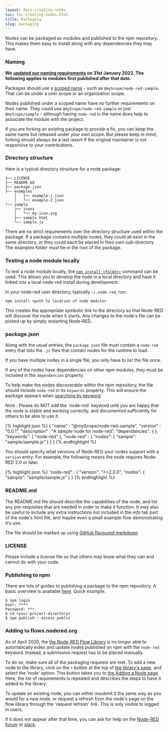 ```yaml
---
layout: docs-creating-nodes
toc: toc-creating-nodes.html
title: Packaging
slug: packaging
---
```


Nodes can be packaged as modules and published to the npm repository. This makes
them easy to install along with any dependencies they may have.

### Naming

**We [updated our naming requirements](/blog/2022/01/31/introducing-scorecard) on 31st January 2022. The following applies to modules first published after that date.**

Packages should use a [scoped name](https://docs.npmjs.com/cli/v8/using-npm/scope) - such as `@myScope/node-red-sample`. That can be under a user scope or an organisation scope.

Nodes published under a scoped name have no further requirements on their name.
They could use `@myScope/node-red-sample` or just `@myScope/sample` - although
having `node-red` in the name does help to associate the module with the project.

If you are forking an existing package to provide a fix, you can keep the same name but released under your own scope. But please keep in mind, forking should always be a last resort if the original maintainer is not responsive to your contributions.

### Directory structure

Here is a typical directory structure for a node package:

```
├── LICENSE
├── README.md
├── package.json
├── examples
    │   ├── example-1.json
    │   └── example-2.json
└── sample
    ├── icons
    │   └── my-icon.svg
    ├── sample.html
    └── sample.js
```

There are no strict requirements over the directory structure used within the
package. If a package contains multiple nodes, they could all exist in the same
directory, or they could each be placed in their own sub-directory.
The examples folder must be in the root of the package.

### Testing a node module locally

To test a node module locally, the [`npm install <folder>`](https://docs.npmjs.com/cli/install) command can be used. This allows you
to develop the node in a local directory and have it linked into a local node-red install during development.

In your node-red user directory, typically `~/.node-red`, run:

    npm install <path to location of node module>

This creates the appropriate symbolic link to the directory so that Node-RED
will discover the node when it starts. Any changes to the node's file can be picked
up by simply restarting Node-RED.

### package.json

Along with the usual entries, the `package.json` file must contain a `node-red`
entry that lists the `.js` files that contain nodes for the runtime to load.

If you have multiple nodes in a single file, you only have to list the file once.

If any of the nodes have dependencies on other npm modules, they must be included
in the `dependencies` property.

To help make the nodes discoverable within the npm repository, the file should
include `node-red` in its `keywords` property. This will ensure the package
appears when [searching by keyword](https://www.npmjs.org/browse/keyword/node-red).

<div class="doc-callout"><em>Note</em> : Please do NOT add the `node-red` keyword until
you are happy that the node is stable and working correctly, and documented sufficiently
for others to be able to use it.</div>

{% highlight json %}
{
    "name"         : "@myScope/node-red-sample",
    "version"      : "0.0.1",
    "description"  : "A sample node for node-red",
    "dependencies": {
    },
    "keywords": [ "node-red" ],
    "node-red"     : {
        "nodes": {
            "sample": "sample/sample.js"
        }
    }
}
{% endhighlight %}

You should specify what versions of Node-RED your nodes support with a `version` entry. For example, the following means the node requires Node-RED 2.0 or later.

{% highlight json %}
"node-red"     : {
    "version": ">=2.0.0",
    "nodes": {
        "sample": "sample/sample.js"
    }
}
{% endhighlight %}


### README.md

The README.md file should describe the capabilities of the node, and list any
pre-requisites that are needed in order to make it function. It may also be
useful to include any extra instructions not included in the *info* tab part
of the node's html file, and maybe even a small example flow demonstrating it's
use.

The file should be marked up using
[GitHub flavoured markdown](https://help.github.com/articles/markdown-basics/).

### LICENSE

Please include a license file so that others may know what they can and cannot
do with your code.

### Publishing to npm

There are lots of guides to publishing a package to the npm repository.
A basic overview is available [here](https://docs.npmjs.com/misc/developers).
Quick example:
```
$ npm login
User: ****
Password: ***
$ cd <your-project-directory>
$ npm publish --access public
```

### Adding to flows.nodered.org

As of April 2020, the [the Node-RED Flow Library](https://flows.nodered.org)
is no longer able to automatically index and update nodes published on
npm with the `node-red` keyword. Instead, a submission request has to be
placed manually.

To do so, make sure all of the packaging requests are met. To add a new node
to the library, click on the `+` button at the top of
[the library's page](https://flows.nodered.org), and select the 'node' option.
This button takes you to
[the Adding a Node page](https://flows.nodered.org/add/node). Here, the list of
requirements is repeated and describes the steps to have it added to the
library.

To update an existing node, you can either resubmit it the same way as you
would for a new node, or request a refresh from the node's page on the
flow library through the 'request refresh' link. This is only visible to
logged in users.

If it does not appear after that time, you can ask for help on the
[Node-RED forum](https://discourse.nodered.org) or
[slack](https://nodered.org/slack).
